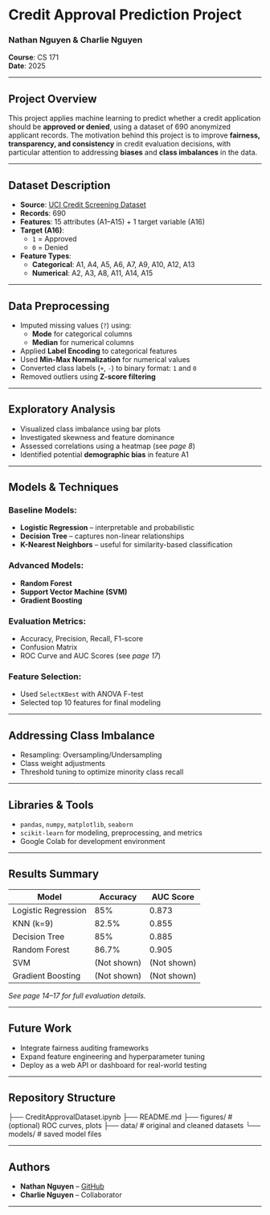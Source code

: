 # Credit Approval Prediction Project

### Nathan Nguyen & Charlie Nguyen  
**Course**: CS 171  
**Date**: 2025

---

## Project Overview

This project applies machine learning to predict whether a credit application should be **approved or denied**, using a dataset of 690 anonymized applicant records. The motivation behind this project is to improve **fairness, transparency, and consistency** in credit evaluation decisions, with particular attention to addressing **biases** and **class imbalances** in the data.

---

## Dataset Description

- **Source**: [UCI Credit Screening Dataset](https://archive.ics.uci.edu/ml/datasets/credit+approval)
- **Records**: 690
- **Features**: 15 attributes (A1–A15) + 1 target variable (A16)
- **Target (A16)**:
  - `1` = Approved  
  - `0` = Denied
- **Feature Types**:
  - **Categorical**: A1, A4, A5, A6, A7, A9, A10, A12, A13  
  - **Numerical**: A2, A3, A8, A11, A14, A15

---

## Data Preprocessing

- Imputed missing values (`?`) using:
  - **Mode** for categorical columns
  - **Median** for numerical columns
- Applied **Label Encoding** to categorical features
- Used **Min-Max Normalization** for numerical values
- Converted class labels (`+`, `-`) to binary format: `1` and `0`
- Removed outliers using **Z-score filtering**

---

## Exploratory Analysis

- Visualized class imbalance using bar plots
- Investigated skewness and feature dominance
- Assessed correlations using a heatmap (see *page 8*)
- Identified potential **demographic bias** in feature A1

---

## Models & Techniques

### Baseline Models:
- **Logistic Regression** – interpretable and probabilistic
- **Decision Tree** – captures non-linear relationships
- **K-Nearest Neighbors** – useful for similarity-based classification

### Advanced Models:
- **Random Forest**
- **Support Vector Machine (SVM)**
- **Gradient Boosting**

### Evaluation Metrics:
- Accuracy, Precision, Recall, F1-score
- Confusion Matrix
- ROC Curve and AUC Scores (see *page 17*)

### Feature Selection:
- Used `SelectKBest` with ANOVA F-test
- Selected top 10 features for final modeling

---

## Addressing Class Imbalance

- Resampling: Oversampling/Undersampling
- Class weight adjustments
- Threshold tuning to optimize minority class recall

---

## Libraries & Tools

- `pandas`, `numpy`, `matplotlib`, `seaborn`
- `scikit-learn` for modeling, preprocessing, and metrics
- Google Colab for development environment

---

## Results Summary

| Model                 | Accuracy | AUC Score |
|----------------------|----------|-----------|
| Logistic Regression  | 85%      | 0.873     |
| KNN (k=9)            | 82.5%    | 0.855     |
| Decision Tree        | 85%      | 0.885     |
| Random Forest        | 86.7%    | 0.905     |
| SVM                  | (Not shown) | (Not shown) |
| Gradient Boosting    | (Not shown) | (Not shown) |

*See page 14–17 for full evaluation details.*

---

## Future Work

- Integrate fairness auditing frameworks
- Expand feature engineering and hyperparameter tuning
- Deploy as a web API or dashboard for real-world testing

---

## Repository Structure

├── CreditApprovalDataset.ipynb
├── README.md
├── figures/ # (optional) ROC curves, plots
├── data/ # original and cleaned datasets
└── models/ # saved model files

---

## Authors

- **Nathan Nguyen** – [GitHub](https://github.com/nathannguyen33)  
- **Charlie Nguyen** – Collaborator

---